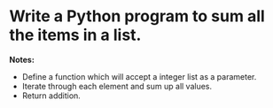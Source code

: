 
# Write a Python program to sum all the items in a list.

**Notes:**
* Define a function which will accept a integer list as a parameter.
* Iterate through each element and sum up all values.
* Return addition.
